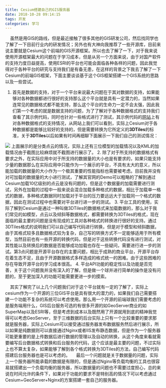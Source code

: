 ```yaml
---
title: Cesium搭建自己的GIS服务器
date: 2018-10-28 09:14:15
tags: 开发
categories: 学习
---
```

&nbsp;&nbsp;&nbsp;&nbsp;虽然是用GIS的路线，但是最近接触了很多其他的GIS研发公司，然后找同学也了解了一下目前行业内的研发情况；另外也有大神向我推荐了一些开源库，目前来说主要就是Cesium这个前端的GIS开源框架。所以也去了解了一下，对于我来说使用开源框架最大的问题在于学习成本，但是从另一个方面来说，由于对国产软件的支持力度日益提高，使用ESRI的平台也可能会面临各种各样的问题，因此我觉得对于各种平台的研究与支持我们是有备无患，在这样的背景之下我去了解了一下Cesium的前端GIS框架，下面主要谈谈基于这个GIS框架搭建一个GIS系统的思路以及一些尝试。  
1. 首先是数据的支持，对于一个平台来说最大问题在于其对数据的支持，如果能够对各种数据都进行很好的支持那么这个平台就是具有一定潜力的，当然如果连常见的数据格式都不能支持，那么这个平台的生命力一定不会太强，因此我们第一个考虑的就是数据支持的问题，为了了解对于各种数据格式的支持我们查看了其示例代码，同时也针对一些格式进行了测试，其示例代码的[网站](https://cesiumjs.org/Cesium/Build/Apps/Sandcastle/)上有对各种数据格式的支持情况，从网站上我们可以看到，实际上Cesium对于各种数据都是能够比较好的支持的，但是需要转换为它所定义的**3DTiles**的标准，关于**3DTiles**以后如果有时间再细聊下面展示一下我们自己的测试情况：  
<img src="https://blogimage-1251632003.cos.ap-guangzhou.myqcloud.com/cesium%E7%82%B9%E4%BA%91.JPG"/>  
上面展示的是分类点云的情况，实际上还有三位模型的加载情况以及KML的加载情况由于截图比较麻烦就不截图进行展示了。
2. 除了对于所支持的数据格式有要求之外，在实际应用中对于所支持的数据量的大小也是有要求的，如果只能支持少量的数据那么在实际应用中只能作为一个展示的平台，不具有太大的意义，所以能加载的数据量的大小作为一个极其重要的性能指标也需要被考虑。目前我并没有对可加载的数据量的大小进行测试，了解其官网的Demo可以粗略的了解到通过Cesium加载10亿级别的点云是没有问题的，但是这个数据量的加载需要进行测试，另外在加载的过程中一般来说会混合加载多种格式的数据，相比于加载单一格式的数据，多种格式数据同时加载对于平台的压力要远远大于加载同一个格式的数据，因此在测试过程中也需要对平台进行进一步的测试。
3. 平台工具的使用，实际了解到Cesium是通过一种叫做3DTiles的数据格式来加载数据的，那么对于我们常见的如模型，点云以及倾斜等数据格式，都需要转换为3DTiles的格式，现在面临的最主要的问题是没有现成的工具对各种格式的转换进行很好的支持。通过3DTiles格式的说明我们可以自己编写代码进行转换，但是对于模型和倾斜数据，由于其格式较多且数据格式较为复杂，自己写的转换方式不一定能够适用于所有模型，当然目前也有一些开源的转换代码，但是对于这些转换代码没有进行测试，对其性能以及转换后的数据是否能够成功加载也存在一些疑问，需要进行进一步的测试。第3点问题是开源平台存在的主要问题，相比于成熟的商业平台，开源平台存在着生态不足，且由于开源数据格式多样造成的格式统一的困难。由于这些困难的存在导致开源平台的学习成本很高。
4. 平台API功能的稳定性以及功能是否完善，关于这个问题我并没有深入的了解，但是做一个球并进行简单的操作是没有问题的，至于更加深入的功能可能需要更进一步的摸索。 
    
&nbsp;&nbsp;&nbsp;&nbsp;其实了解完了以上几个问题我们对于这个平台就有一定的了解了，实际上cesium作为一个开源的三位GIS平台是具有很大的潜力的，如果我们自己需要搭建一个功能不复杂的系统可以考虑使用。那么用一个开源的前端球我们需要考虑的是服务端用什么，GIS后台服务可选的有很多开源的如GeoServer商业的如SuperMap以及ESRI等，但是考虑到成本以及既然用了开源就用到底的精神我觉得可以考虑GeoServer，至于三维数据的后台实际上只有一个比较重要的要求那就是服务器，实际上Cesium可以接受通过服务器发布数据服务然后进行展示，所以如果是纯数据则可以直接通过Nginx或者IIS发布静态数据，但是作为一个服务器可能更重要的是上传数据后进行数据的管理以及自动的转换，从这个角度来看就需要编写后台数据格式转换和后台服务的代码，这个应该是最主要的问题，不过实际上也不算太复杂，如果能够了解到各个格式转换为3DTiles的方法，自己编写代码搭建后台服务器也是可以考虑的。
&nbsp;&nbsp;&nbsp;&nbsp;最后一个问题就是关于数据量的问题，实际上一个服务器所能承载的数据是有限的，但是通过Nginx等负载均衡的工具也很容易就搭建出一个负载均衡的服务器，所以数据量的问题也不需要过度担心，总的来说在时间允许的条件下，如果对于功能的要求不是特别高的情况下可以考虑通过Cesium+GeoServer+Nginx的方案搭建一套自己的服务器。
